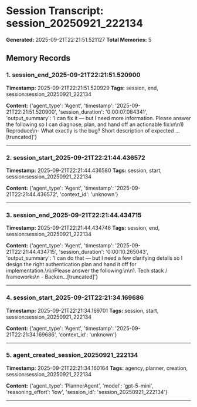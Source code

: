 # Session Transcript: session_20250921_222134

**Generated:** 2025-09-21T22:21:51.521127
**Total Memories:** 5

## Memory Records

### 1. session_end_2025-09-21T22:21:51.520900

**Timestamp:** 2025-09-21T22:21:51.520929
**Tags:** session, end, session:session_20250921_222134

**Content:** {'agent_type': 'Agent', 'timestamp': '2025-09-21T22:21:51.520900', 'session_duration': '0:00:07.084341', 'output_summary': 'I can fix it — but I need more information. Please answer the following so I can diagnose, plan, and hand off an actionable fix:\n\n1) Reproduce\n- What exactly is the bug? Short description of expected ...[truncated]'}

---

### 2. session_start_2025-09-21T22:21:44.436572

**Timestamp:** 2025-09-21T22:21:44.436580
**Tags:** session, start, session:session_20250921_222134

**Content:** {'agent_type': 'Agent', 'timestamp': '2025-09-21T22:21:44.436572', 'context_id': 'unknown'}

---

### 3. session_end_2025-09-21T22:21:44.434715

**Timestamp:** 2025-09-21T22:21:44.434746
**Tags:** session, end, session:session_20250921_222134

**Content:** {'agent_type': 'Agent', 'timestamp': '2025-09-21T22:21:44.434715', 'session_duration': '0:00:10.265043', 'output_summary': 'I can do that — but I need a few clarifying details so I design the right authentication plan and hand it off for implementation.\n\nPlease answer the following:\n\n1. Tech stack / frameworks\n   - Backen...[truncated]'}

---

### 4. session_start_2025-09-21T22:21:34.169686

**Timestamp:** 2025-09-21T22:21:34.169701
**Tags:** session, start, session:session_20250921_222134

**Content:** {'agent_type': 'Agent', 'timestamp': '2025-09-21T22:21:34.169686', 'context_id': 'unknown'}

---

### 5. agent_created_session_20250921_222134

**Timestamp:** 2025-09-21T22:21:34.160164
**Tags:** agency, planner, creation, session:session_20250921_222134

**Content:** {'agent_type': 'PlannerAgent', 'model': 'gpt-5-mini', 'reasoning_effort': 'low', 'session_id': 'session_20250921_222134'}

---

